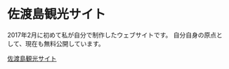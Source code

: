 # 佐渡島観光サイト

2017年2月に初めて私が自分で制作したウェブサイトです。
自分自身の原点として、現在も無料公開しています。

[佐渡島観光サイト](https://sado-website.onrender.com/)
